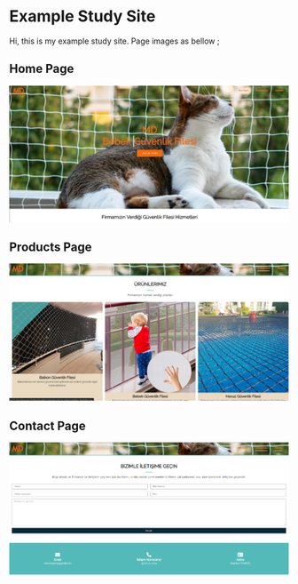# Example Study Site
Hi, this is my example study site. Page images as bellow ; 
## Home Page
![Home Page](https://github.com/baranac12/site-safetys/blob/main/images/home.png)

## Products Page
![Products Page](https://github.com/baranac12/site-safetys/blob/main/images/shopping.png)

## Contact  Page
![Contact Page](https://github.com/baranac12/site-safetys/blob/main/images/contact.png)


